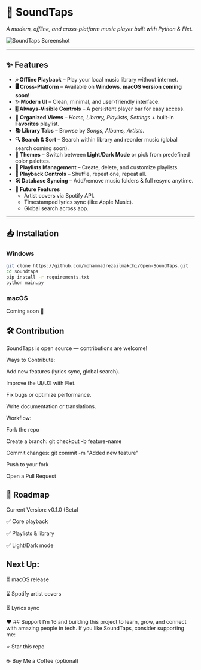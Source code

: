 # 🎵 SoundTaps  
*A modern, offline, and cross-platform music player built with Python & Flet.*

![SoundTaps Screenshot](./Screenshot.png)

---

## ✨ Features  

- **🎶 Offline Playback** – Play your local music library without internet.  
- **🖥️ Cross-Platform** – Available on **Windows**. **macOS version coming soon!**  
- **✨ Modern UI** – Clean, minimal, and user-friendly interface.  
- **🎚️ Always-Visible Controls** – A persistent player bar for easy access.  
- **📂 Organized Views** – *Home, Library, Playlists, Settings* + built-in **Favorites** playlist.  
- **📚 Library Tabs** – Browse by *Songs, Albums, Artists*.  
- **🔍 Search & Sort** – Search within library and reorder music (global search coming soon).  
- **🎨 Themes** – Switch between **Light/Dark Mode** or pick from predefined color palettes.  
- **📌 Playlists Management** – Create, delete, and customize playlists.  
- **🔁 Playback Controls** – Shuffle, repeat one, repeat all.  
- **🛠️ Database Syncing** – Add/remove music folders & full resync anytime.  
- **🚀 Future Features**  
   - Artist covers via Spotify API.  
   - Timestamped lyrics sync (like Apple Music).  
   - Global search across app.  

---

## 📥 Installation  

### Windows  
```bash
git clone https://github.com/mohammadrezailmakchi/Open-SoundTaps.git
cd soundtaps
pip install -r requirements.txt
python main.py
```
### macOS
Coming soon 🚧

## 🛠️ Contribution
SoundTaps is open source — contributions are welcome!

Ways to Contribute:

Add new features (lyrics sync, global search).

Improve the UI/UX with Flet.

Fix bugs or optimize performance.

Write documentation or translations.

Workflow:

Fork the repo

Create a branch: git checkout -b feature-name

Commit changes: git commit -m "Added new feature"

Push to your fork

Open a Pull Request

## 📌 Roadmap
Current Version: v0.1.0 (Beta)

✅ Core playback

✅ Playlists & library

✅ Light/Dark mode

## Next Up:

⏳ macOS release

⏳ Spotify artist covers

⏳ Lyrics sync

❤️ ## Support
I’m 16 and building this project to learn, grow, and connect with amazing people in tech.
If you like SoundTaps, consider supporting me:

⭐ Star this repo

☕ Buy Me a Coffee (optional)
